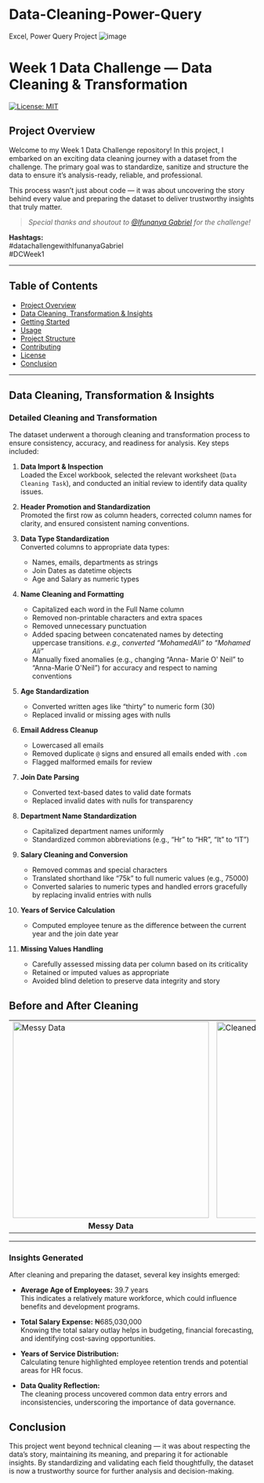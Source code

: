 # Data-Cleaning-Power-Query
Excel, Power Query Project
![image](https://github.com/user-attachments/assets/301a0352-a51f-400a-8aaa-5f626841a310)

# Week 1 Data Challenge — Data Cleaning & Transformation

[![License: MIT](https://img.shields.io/badge/License-MIT-yellow.svg)](LICENSE)

## Project Overview

Welcome to my Week 1 Data Challenge repository! In this project, I embarked on an exciting data cleaning journey with a dataset from the challenge. The primary goal was to standardize, sanitize and structure the data to ensure it’s analysis-ready, reliable, and professional.

This process wasn’t just about code — it was about uncovering the story behind every value and preparing the dataset to deliver trustworthy insights that truly matter.

> *Special thanks and shoutout to [@Ifunanya Gabriel](https://github.com/IfunanyaGabriel) for the challenge!*

**Hashtags:**  
#datachallengewithIfunanyaGabriel  
#DCWeek1

---

## Table of Contents

- [Project Overview](#project-overview)  
- [Data Cleaning, Transformation & Insights](#data-cleaning-transformation--insights)  
- [Getting Started](#getting-started)  
- [Usage](#usage)  
- [Project Structure](#project-structure)  
- [Contributing](#contributing)  
- [License](#license)  
- [Conclusion](#conclusion)

---

## Data Cleaning, Transformation & Insights

### Detailed Cleaning and Transformation

The dataset underwent a thorough cleaning and transformation process to ensure consistency, accuracy, and readiness for analysis. Key steps included:

1. **Data Import & Inspection**  
   Loaded the Excel workbook, selected the relevant worksheet (`Data Cleaning Task`), and conducted an initial review to identify data quality issues.

2. **Header Promotion and Standardization**  
   Promoted the first row as column headers, corrected column names for clarity, and ensured consistent naming conventions.

3. **Data Type Standardization**  
   Converted columns to appropriate data types:  
   - Names, emails, departments as strings  
   - Join Dates as datetime objects  
   - Age and Salary as numeric types

4. **Name Cleaning and Formatting**  
   - Capitalized each word in the Full Name column  
   - Removed non-printable characters and extra spaces  
   - Removed unnecessary punctuation  
   - Added spacing between concatenated names by detecting uppercase transitions. 
     *e.g., converted “MohamedAli” to “Mohamed Ali”*  
   - Manually fixed anomalies (e.g., changing “Anna- Marie O' Neil” to “Anna-Marie O'Neil”) for accuracy and respect to naming conventions

5. **Age Standardization**  
   - Converted written ages like “thirty” to numeric form (30)  
   - Replaced invalid or missing ages with nulls

6. **Email Address Cleanup**  
   - Lowercased all emails  
   - Removed duplicate `@` signs and ensured all emails ended with `.com`  
   - Flagged malformed emails for review

7. **Join Date Parsing**  
   - Converted text-based dates to valid date formats  
   - Replaced invalid dates with nulls for transparency

8. **Department Name Standardization**  
   - Capitalized department names uniformly  
   - Standardized common abbreviations (e.g., “Hr” to “HR”, “It” to “IT”)

9. **Salary Cleaning and Conversion**  
   - Removed commas and special characters  
   - Translated shorthand like “75k” to full numeric values (e.g., 75000)  
   - Converted salaries to numeric types and handled errors gracefully by replacing invalid entries with nulls

10. **Years of Service Calculation**  
    - Computed employee tenure as the difference between the current year and the join date year

11. **Missing Values Handling**  
    - Carefully assessed missing data per column based on its criticality  
    - Retained or imputed values as appropriate  
    - Avoided blind deletion to preserve data integrity and story

## Before and After Cleaning

<table>
  <tr>
    <td><img src="https://github.com/user-attachments/assets/dbc49520-0c85-479c-895e-04aaa3675168" alt="Messy Data" width="400"></td>
    <td><img src="https://github.com/user-attachments/assets/5d761940-1e82-439f-8bcd-ea2a4432e72b" alt="Cleaned Data" width="400"></td>
  </tr>
  <tr>
    <td align="center"><b>Messy Data</b></td>
    <td align="center"><b>Cleaned Data</b></td>
  </tr>
</table>

---

### Insights Generated

After cleaning and preparing the dataset, several key insights emerged:

- **Average Age of Employees:** 39.7 years  
  This indicates a relatively mature workforce, which could influence benefits and development programs.

- **Total Salary Expense:** ₦685,030,000  
  Knowing the total salary outlay helps in budgeting, financial forecasting, and identifying cost-saving opportunities.

- **Years of Service Distribution:**  
  Calculating tenure highlighted employee retention trends and potential areas for HR focus.

- **Data Quality Reflection:**  
  The cleaning process uncovered common data entry errors and inconsistencies, underscoring the importance of data governance.

## Conclusion

This project went beyond technical cleaning — it was about respecting the data’s story, maintaining its meaning, and preparing it for actionable insights. By standardizing and validating each field thoughtfully, the dataset is now a trustworthy source for further analysis and decision-making.
